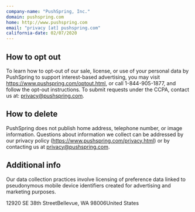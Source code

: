 ```yaml
---
company-name: "PushSpring, Inc."
domain: pushspring.com
home: http://www.pushspring.com
email: "privacy [at] pushspring.com"
california-date: 02/07/2020
---
```

## How to opt out


To learn how to opt-out of our sale, license, or use of your personal data by PushSpring to support interest-based advertising, you may visit https://www.pushspring.com/optout.html, or call 1-844-905-1877, and follow the opt-out instructions. To submit requests under the CCPA, contact us at: privacy@pushspring.com.

## How to delete


PushSpring does not publish home address, telephone number, or image information. Questions about information we collect can be addressed by our privacy policy (https://www.pushspring.com/privacy.html) or by contacting us at privacy@pushspring.com.

## Additional info


Our data collection practices involve licensing of preference data linked to pseudonymous mobile device identifiers created for advertising and marketing purposes.

12920 SE 38th StreetBellevue, WA 98006United States













